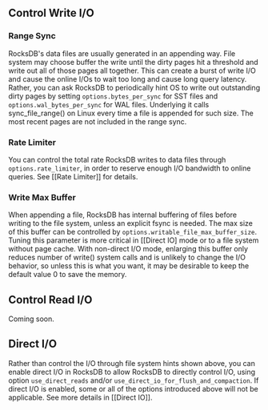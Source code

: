 ## Control Write I/O
### Range Sync
RocksDB's data files are usually generated in an appending way. File system may choose buffer the write until the dirty pages hit a threshold and write out all of those pages all together. This can create a burst of write I/O and cause the online I/Os to wait too long and cause long query latency. Rather, you can ask RocksDB to periodically hint OS to write out outstanding dirty pages by setting `options.bytes_per_sync` for SST files and `options.wal_bytes_per_sync` for WAL files. Underlying it calls sync_file_range() on Linux every time a file is appended for such size. The most recent pages are not included in the range sync.

### Rate Limiter
You can control the total rate RocksDB writes to data files through `options.rate_limiter`, in order to reserve enough I/O bandwidth to online queries. See [[Rate Limiter]] for details.

### Write Max Buffer
When appending a file, RocksDB has internal buffering of files before writing to the file system, unless an explicit fsync is needed. The max size of this buffer can be controlled by `options.writable_file_max_buffer_size`. Tuning this parameter is more critical in [[Direct IO] mode or to a file system without page cache. With non-direct I/O mode, enlarging this buffer only reduces number of write() system calls and is unlikely to change the I/O behavior, so unless this is what you want, it may be desirable to keep the default value 0 to save the memory.

## Control Read I/O
Coming soon.

## Direct I/O
Rather than control the I/O through file system hints shown above, you can enable direct I/O in RocksDB to allow RocksDB to directly control I/O, using option `use_direct_reads` and/or `use_direct_io_for_flush_and_compaction`. If direct I/O is enabled, some or all of the options introduced above will not be applicable. See more details in [[Direct IO]].